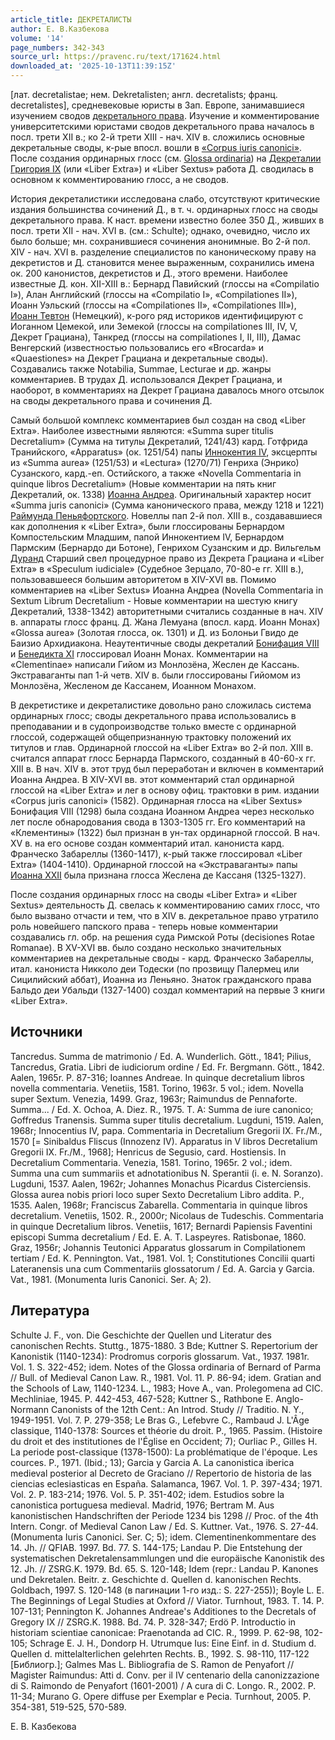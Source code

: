 ```yaml
---
article_title: ДЕКРЕТАЛИСТЫ
author: Е. В.Казбекова
volume: '14'
page_numbers: 342-343
source_url: https://pravenc.ru/text/171624.html
downloaded_at: '2025-10-13T11:39:15Z'
---
```


[лат. decretalistae; нем. Dekretalisten; англ. decretalists; франц. decretalistes], средневековые юристы в Зап. Европе, занимавшиеся изучением сводов [декретального права](<https://pravenc.ru/text/декретального права.html>). Изучение и комментирование университетскими юристами сводов декретального права началось в посл. трети XII в.; ко 2-й трети XIII - нач. XIV в. сложились основные декретальные своды, к-рые впосл. вошли в [«Corpus iuris canonici»](<https://pravenc.ru/text/ Corpus iuris canonici .html>). После создания ординарных глосс (см. [Glossa ordinaria](<https://pravenc.ru/text/Glossa ordinaria.html>)) на [Декреталии Григория IX](<https://pravenc.ru/text/ДЕКРЕТАЛИИ ГРИГОРИЯ IХ.html>) (или «Liber Extra») и «Liber Sextus» работа Д. сводилась в основном к комментированию глосс, а не сводов.

История декреталистики исследована слабо, отсутствуют критические издания большинства сочинений Д., в т. ч. ординарных глосс на своды декретального права. К наст. времени известно более 350 Д., живших в посл. трети XII - нач. XVI в. (см.: Schulte); однако, очевидно, число их было больше; мн. сохранившиеся сочинения анонимные. Во 2-й пол. XIV - нач. XVI в. разделение специалистов по каноническому праву на декретистов и Д. становится менее выраженным, сохранились имена ок. 200 канонистов, декретистов и Д., этого времени. Наиболее известные Д. кон. XII-XIII в.: Бернард Павийский (глоссы на «Compilatio I»), Алан Английский (глоссы на «Compilatio I», «Compilationes II»), Иоанн Уэльский (глоссы на «Compilationes II», «Compilationes III»), [Иоанн Тевтон](<https://pravenc.ru/text/Иоанн Тевтон.html>) (Немецкий), к-рого ряд историков идентифицируют с Иоганном Цемекой, или Земекой (глоссы на сompilationes III, IV, V, Декрет Грациана), Танкред (глоссы на сompilationes I, II, III), Дамас Венгерский (известностью пользовались его «Brocarda» и «Quaestiones» на Декрет Грациана и декретальные своды). Создавались также Notabilia, Summae, Lecturae и др. жанры комментариев. В трудах Д. использовался Декрет Грациана, и наоборот, в комментариях на Декрет Грациана давалось много отсылок на своды декретального права и сочинения Д.

Самый большой комплекс комментариев был создан на свод «Liber Extra». Наиболее известными являются: «Summa super titulis Decretalium» (Сумма на титулы Декреталий, 1241/43) кард. Готфрида Транийского, «Apparatus» (ок. 1251/54) папы [Иннокентия IV](<https://pravenc.ru/text/Иннокентия IV.html>), эксцерпты из «Summa aurea» (1251/53) и «Lectura» (1270/71) Генриха (Энрико) Сузанского, кард.-еп. Остийского, а также «Novella Commentaria in quinque libros Decretalium» (Новые комментарии на пять книг Декреталий, ок. 1338) [Иоанна Андреа](<https://pravenc.ru/text/Иоанна Андреа.html>). Оригинальный характер носит «Summa juris canonici» (Сумма канонического права, между 1218 и 1221) [Раймунда Пеньяфортского](<https://pravenc.ru/text/Раймунда Пеньяфортского.html>). Новеллы пап 2-й пол. XIII в., создававшиеся как дополнения к «Liber Extra», были глоссированы Бернардом Компостельским Младшим, папой Иннокентием IV, Бернардом Пармским (Бернардо ди Ботоне), Генрихом Сузанским и др. Вильгельм [Дуранд](https://pravenc.ru/text/Дуранд.html) Старший свел процедурное право из Декрета Грациана и «Liber Extra» в «Speculum iudiciale» (Судебное Зерцало, 70-80-е гг. XIII в.), пользовавшееся большим авторитетом в XIV-XVI вв. Помимо комментариев на «Liber Sextus» Иоанна Андреа (Novella Commentaria in Sextum Librum Decretalium - Новые комментарии на шестую книгу Декреталий, 1338-1342) авторитетными считались созданные в нач. XIV в. аппараты глосс франц. Д. Жана Лемуана (впосл. кард. Иоанн Монах) «Glossa aurea» (Золотая глосса, ок. 1301) и Д. из Болоньи Гвидо де Баизио Архидиакона. Неаутентичные своды декреталий [Бонифация VIII](<https://pravenc.ru/text/Бонифаций VIII.html>) и [Бенедикта XI](<https://pravenc.ru/text/Бенедикта XI.html>) глоссировал Иоанн Монах. Комментарии на «Clementinae» написали Гийом из Монлозёна, Жеслен де Кассань. Экстраваганты пап 1-й четв. XIV в. были глоссированы Гийомом из Монлозёна, Жесленом де Кассанем, Иоанном Монахом.

В декретистике и декреталистике довольно рано сложилась система ординарных глосс; своды декретального права использовались в преподавании и в судопроизводстве только вместе с ординарной глоссой, содержащей общепризнанную трактовку положений их титулов и глав. Ординарной глоссой на «Liber Extra» во 2-й пол. XIII в. считался аппарат глосс Бернарда Пармского, созданный в 40-60-х гг. XIII в. В нач. XIV в. этот труд был переработан и включен в комментарий Иоанна Андреа. В XIV-XVI вв. этот комментарий стал ординарной глоссой на «Liber Extra» и лег в основу офиц. трактовки в рим. издании «Corpus juris canonici» (1582). Ординарная глосса на «Liber Sextus» Бонифация VIII (1298) была создана Иоанном Андреа через несколько лет после обнародования свода в 1303-1305 гг. Его комментарий на «Клементины» (1322) был признан в ун-тах ординарной глоссой. В нач. XV в. на его основе создан комментарий итал. канониста кард. Франческо Забареллы (1360-1417), к-рый также глоссировал «Liber Extra» (1404-1410). Ординарной глоссой на «Экстраваганты» папы [Иоанна XXII](<https://pravenc.ru/text/Иоанн XXII.html>) была признана глосса Жеслена де Кассаня (1325-1327).

После создания ординарных глосс на своды «Liber Extra» и «Liber Sextus» деятельность Д. свелась к комментированию самих глосс, что было вызвано отчасти и тем, что в XIV в. декретальное право утратило роль новейшего папского права - теперь новые комментарии создавались гл. обр. на решения суда Римской Роты (decisiones Rotae Romanae). В XV-XVI вв. было создано несколько значительных комментариев на декретальные своды - кард. Франческо Забареллы, итал. канониста Никколо деи Тодески (по прозвищу Палермец или Сицилийский аббат), Иоанна из Леньяно. Знаток гражданского права Бальдо деи Убальди (1327-1400) создал комментарий на первые 3 книги «Liber Extra».

## Источники

Tancredus. Summa de matrimonio / Ed. A. Wunderlich. Gött., 1841; Pilius, Tancredus, Gratia. Libri de iudiciorum ordine / Ed. Fr. Bergmann. Gött., 1842. Aalen, 1965r. P. 87-316; Ioannes Andreae. In quinque decretalium libros novella commentaria. Venetiis, 1581. Torino, 1963r. 5 vol.; idem. Novella super Sextum. Venezia, 1499. Graz, 1963r; Raimundus de Pennaforte. Summa... / Ed. X. Ochoa, A. Diez. R., 1975. T. A: Summa de iure canonico; Goffredus Tranensis. Summa super titulis decretalium. Lugduni, 1519. Aalen, 1968r; Innocentius IV, papa. Commentaria in Decretalium Gregorii IX. Fr./M., 1570 [= Sinibaldus Fliscus (Innozenz IV). Apparatus in V libros Decretalium Gregorii IX. Fr./M., 1968]; Henricus de Segusio, card. Hostiensis. In Decretalium Commentaria. Venezia, 1581. Torino, 1965r. 2 vol.; idem. Summa una cum summariis et adnotationibus N. Sperantii (i. e. N. Soranzo). Lugduni, 1537. Aalen, 1962r; Johannes Monachus Picardus Cisterciensis. Glossa aurea nobis priori loco super Sexto Decretalium Libro addita. P., 1535. Aalen, 1968r; Franciscus Zabarella. Commentaria in quinque libros decretalium. Venetiis, 1502. R., 2000r; Nicolaus de Tudeschis. Commentaria in quinque Decretalium libros. Venetiis, 1617; Bernardi Papiensis Faventini episcopi Summa decretalium / Ed. E. A. T. Laspeyres. Ratisbonae, 1860. Graz, 1956r; Johannis Teutonici Apparatus glossarum in Compilationem tertiam / Ed. K. Pennington. Vat., 1981. Vol. 1; Constitutiones Concilii quarti Lateranensis una cum Commentariis glossatorum / Ed. A. Garcia y Garcia. Vat., 1981. (Monumenta Iuris Canonici. Ser. A; 2).

## Литература

Schulte J. F., von. Die Geschichte der Quellen und Literatur des canonischen Rechts. Stuttg., 1875-1880. 3 Bde; Kuttner S. Repertorium der Kanonistik (1140-1234): Prodromus corporis glossarum. Vat., 1937. 1981r. Vol. 1. S. 322-452; idem. Notes of the Glossa ordinaria of Bernard of Parma // Bull. of Medieval Canon Law. R., 1981. Vol. 11. P. 86-94; idem. Gratian and the Schools of Law, 1140-1234. L., 1983; Hove A., van. Prolegomena ad CIC. Mechliniae, 1945. P. 442-453, 467-528; Kuttner S., Rathbone E. Anglo-Normann Canonists of the 12th Cent.: An Introd. Study // Traditio. N. Y., 1949-1951. Vol. 7. P. 279-358; Le Bras G., Lefebvre C., Rambaud J. L'Âge classique, 1140-1378: Sources et théorie du droit. P., 1965. Passim. (Histoire du droit et des institutiones de l'Église en Occident; 7); Ourliac P., Gilles H. La periode post-classique (1378-1500): La problématique de l'époque. Les cources. P., 1971. (Ibid.; 13); Garcia y Garcia A. La canonistica iberica medieval posterior al Decreto de Graciano // Repertorio de historia de las ciencias eclesiasticas en España. Salamanca, 1967. Vol. 1. P. 397-434; 1971. Vol. 2. P. 183-214; 1976. Vol. 5. P. 351-402; idem. Estudios sobre la canonistica portuguesa medieval. Madrid, 1976; Bertram M. Aus kanonistischen Handschriften der Periode 1234 bis 1298 // Proc. of the 4th Intern. Congr. of Medieval Canon Law / Ed. S. Kuttner. Vat., 1976. S. 27-44. (Monumenta Iuris Canonici. Ser. C; 5); idem. Clementinenkommentare des 14. Jh. // QFIAB. 1997. Bd. 77. S. 144-175; Landau P. Die Entstehung der systematischen Dekretalensammlungen und die europäische Kanonistik des 12. Jh. // ZSRG.K. 1979. Bd. 65. S. 120-148; Idem (repr.: Landau P. Kanones und Dekretalen. Beitr. z. Geschichte d. Quellen d. kanonischen Rechts. Goldbach, 1997. S. 120-148 (в пагинации 1-го изд.: S. 227-255)); Boyle L. E. The Beginnings of Legal Studies at Oxford // Viator. Turnhout, 1983. T. 14. P. 107-131; Pennington K. Johannes Andreae's Additiones to the Decretals of Gregory IX // ZSRG.K. 1988. Bd. 74. P. 328-347; Erdö P. Introductio in historiam scientiae canonicae: Praenotanda ad CIC. R., 1999. P. 62-98, 102-105; Schrage E. J. H., Dondorp H. Utrumque Ius: Eine Einf. in d. Studium d. Quellen d. mittelalterlichen gelehrten Rechts. B., 1992. S. 98-110, 117-122 [Библиогр.]; Galmes Mas L. Bibliografia de S. Ramon de Penyafort // Magister Raimundus: Atti d. Conv. per il IV centenario della canonizzazione di S. Raimondo de Penyafort (1601-2001) / A cura di C. Longo. R., 2002. P. 11-34; Murano G. Opere diffuse per Exemplar e Pecia. Turnhout, 2005. P. 354-381, 519-525, 570-589.

Е. В.  Казбекова
